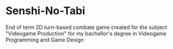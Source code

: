 # Senshi-No-Tabi
End of term 2D turn-based  combate game created for the subject "Videogame Production" for my bachellor's degree in Videogame Programming and Game Design
